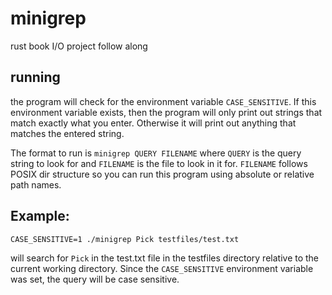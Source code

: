 # minigrep
rust book I/O project follow along

## running
the program will check for the environment variable `CASE_SENSITIVE`.
If this environment variable exists, then the program will only print out strings that match exactly what you enter.
Otherwise it will print out anything that matches the entered string.

The format to run is `minigrep QUERY FILENAME` where `QUERY` is the query string to look for
and `FILENAME` is the file to look in it for. `FILENAME` follows POSIX dir structure so you can run this program using
absolute or relative path names.

## Example:

`CASE_SENSITIVE=1 ./minigrep Pick testfiles/test.txt` 

will search for `Pick` in the test.txt file in the testfiles directory
relative to the current working directory. Since the `CASE_SENSITIVE` environment variable was set, the query will be case
sensitive.
